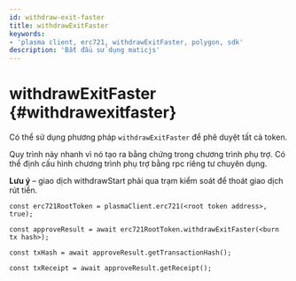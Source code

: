 ```yaml
---
id: withdraw-exit-faster
title: withdrawExitFaster
keywords:
- 'plasma client, erc721, withdrawExitFaster, polygon, sdk'
description: 'Bắt đầu sử dụng maticjs'
---
```


# withdrawExitFaster {#withdrawexitfaster}

Có thể sử dụng phương pháp `withdrawExitFaster` để phê duyệt tất cả token.

Quy trình này nhanh vì nó tạo ra bằng chứng trong chương trình phụ trợ. Có thể định cấu hình chương trình phụ trợ bằng rpc riêng tư chuyên dụng.

**Lưu ý** – giao dịch withdrawStart phải qua trạm kiểm soát để thoát giao dịch rút tiền.

```
const erc721RootToken = plasmaClient.erc721(<root token address>, true);

const approveResult = await erc721RootToken.withdrawExitFaster(<burn tx hash>);

const txHash = await approveResult.getTransactionHash();

const txReceipt = await approveResult.getReceipt();

```
